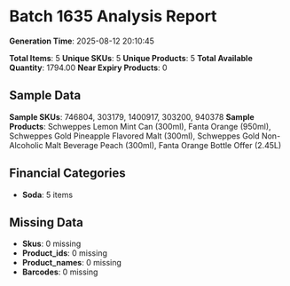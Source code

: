 # Batch 1635 Analysis Report

**Generation Time**: 2025-08-12 20:10:45

**Total Items**: 5
**Unique SKUs**: 5
**Unique Products**: 5
**Total Available Quantity**: 1794.00
**Near Expiry Products**: 0

## Sample Data
**Sample SKUs**: 746804, 303179, 1400917, 303200, 940378
**Sample Products**: Schweppes Lemon Mint Can (300ml), Fanta Orange (950ml), Schweppes Gold Pineapple Flavored Malt (300ml), Schweppes Gold Non-Alcoholic Malt Beverage Peach (300ml), Fanta Orange Bottle Offer (2.45L)

## Financial Categories
- **Soda**: 5 items

## Missing Data
- **Skus**: 0 missing
- **Product_ids**: 0 missing
- **Product_names**: 0 missing
- **Barcodes**: 0 missing
